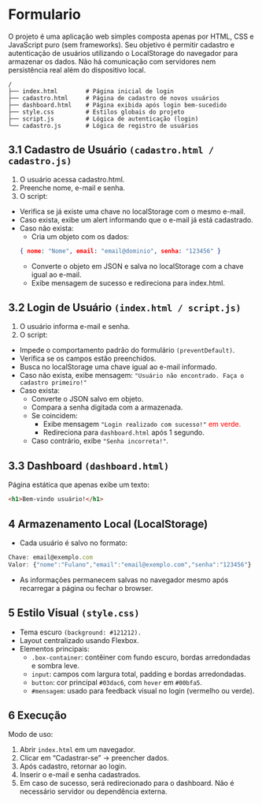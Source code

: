 # Formulario
O projeto é uma aplicação web simples composta apenas por HTML, CSS e JavaScript puro (sem frameworks).
Seu objetivo é permitir cadastro e autenticação de usuários utilizando o LocalStorage do navegador para armazenar os dados.
Não há comunicação com servidores nem persistência real além do dispositivo local.

``````
/
├── index.html        # Página inicial de login
├── cadastro.html     # Página de cadastro de novos usuários
├── dashboard.html    # Página exibida após login bem-sucedido
├── style.css         # Estilos globais do projeto
├── script.js         # Lógica de autenticação (login)
└── cadastro.js       # Lógica de registro de usuários
``````

## 3.1 Cadastro de Usuário `(cadastro.html / cadastro.js)`

1. O usuário acessa cadastro.html.
2. Preenche nome, e-mail e senha.
3. O script:
- Verifica se já existe uma chave no localStorage com o mesmo e-mail.
- Caso exista, exibe um alert informando que o e-mail já está cadastrado.
- Caso não exista:
    - Cria um objeto com os dados:
    ```json
    { nome: "Nome", email: "email@dominio", senha: "123456" }
    ```
    - Converte o objeto em JSON e salva no localStorage com a chave igual ao e-mail.
    - Exibe mensagem de sucesso e redireciona para index.html.

## 3.2 Login de Usuário `(index.html / script.js)`
1. O usuário informa e-mail e senha.
2. O script:
- Impede o comportamento padrão do formulário `(preventDefault)`.
- Verifica se os campos estão preenchidos.
- Busca no localStorage uma chave igual ao e-mail informado.
- Caso não exista, exibe mensagem:
`"Usuário não encontrado. Faça o cadastro primeiro!"`
- Caso exista:
    - Converte o JSON salvo em objeto.
    - Compara a senha digitada com a armazenada.
    - Se coincidem:
        - Exibe mensagem `"Login realizado com sucesso!"`<span style="color: red;"> em verde.</span>
        - Redireciona para `dashboard.html` após 1 segundo.
    - Caso contrário, exibe `"Senha incorreta!"`.

## 3.3 Dashboard `(dashboard.html)`
Página estática que apenas exibe um texto:
```html
<h1>Bem-vindo usuário!</h1>
```

## 4 Armazenamento Local (LocalStorage)
- Cada usuário é salvo no formato:
```javascript 
Chave: email@exemplo.com
Valor: {"nome":"Fulano","email":"email@exemplo.com","senha":"123456"}
```
- As informações permanecem salvas no navegador mesmo após recarregar a página ou fechar o browser.

## 5 Estilo Visual `(style.css)`
- Tema escuro `(background: #121212).`
- Layout centralizado usando Flexbox.
- Elementos principais:
    - `.box-container`: contêiner com fundo escuro, bordas arredondadas e sombra leve.
    - `input`: campos com largura total, padding e bordas arredondadas.
    - `button`: cor principal ` #03dac6 `, com `hover` em ` #00bfa5 `.
    - `#mensagem`: usado para feedback visual no login (vermelho ou verde).

## 6 Execução
Modo de uso:
1. Abrir `index.html` em um navegador.
2. Clicar em “Cadastrar-se” → preencher dados.
3. Após cadastro, retornar ao login.
4. Inserir o e-mail e senha cadastrados.
5. Em caso de sucesso, será redirecionado para o dashboard.
Não é necessário servidor ou dependência externa.   